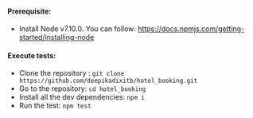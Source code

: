 #### Prerequisite:
- Install Node v7.10.0. You can follow: https://docs.npmjs.com/getting-started/installing-node

#### Execute tests:
- Clone the repository : `git clone https://github.com/deepikadixitb/hotel_booking.git`
- Go to the repository: `cd hotel_booking`
- Install all the dev dependencies: `npm i`
- Run the test: `npm test`
